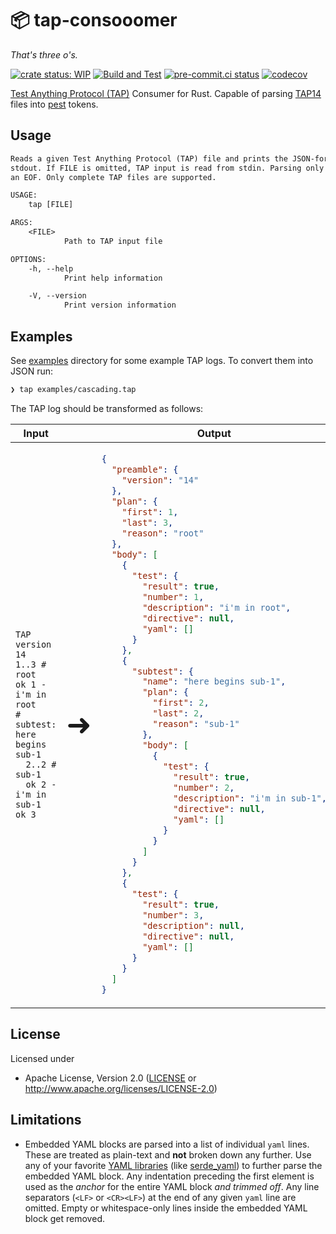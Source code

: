 # 📦 tap-consooomer

_That's three o's._

[![crate status: WIP](https://img.shields.io/badge/crate-WIP-blue)](https://github.com/ChiefGokhlayeh/tap-consooomer) [![Build and Test](https://github.com/ChiefGokhlayeh/tap-consooomer/actions/workflows/build_and_test.yaml/badge.svg)](https://github.com/ChiefGokhlayeh/tap-consooomer/actions/workflows/build_and_test.yaml) [![pre-commit.ci status](https://results.pre-commit.ci/badge/github/ChiefGokhlayeh/tap-consooomer/main.svg)](https://results.pre-commit.ci/latest/github/ChiefGokhlayeh/tap-consooomer/main) [![codecov](https://codecov.io/gh/ChiefGokhlayeh/tap-consooomer/branch/main/graph/badge.svg?token=0WTJX09WD8)](https://codecov.io/gh/ChiefGokhlayeh/tap-consooomer)

[Test Anything Protocol (TAP)](https://testanything.org/) Consumer for Rust. Capable of parsing [TAP14](https://testanything.org/tap-version-14-specification.html) files into [pest](https://github.com/pest-parser/pest) tokens.

## Usage

```txt
Reads a given Test Anything Protocol (TAP) file and prints the JSON-formatted parser result to
stdout. If FILE is omitted, TAP input is read from stdin. Parsing only comences after encountering
an EOF. Only complete TAP files are supported.

USAGE:
    tap [FILE]

ARGS:
    <FILE>
            Path to TAP input file

OPTIONS:
    -h, --help
            Print help information

    -V, --version
            Print version information
```

## Examples

See [examples](examples) directory for some example TAP logs. To convert them into JSON run:

```sh
❯ tap examples/cascading.tap
```

The TAP log should be transformed as follows:

<div align="center">
<table>
<thead>
<tr>
<th>Input</th>
<th></th>
<th>Output</th>
</tr>
</thead>
<tbody>
<tr align="left">
<td>

```tap
TAP version 14
1..3 # root
ok 1 - i'm in root
# subtest: here begins sub-1
  2..2 # sub-1
  ok 2 - i'm in sub-1
ok 3
```

</td>
<td>
<font size="50pt">➜</font>
</td>
<td>

```json
{
  "preamble": {
    "version": "14"
  },
  "plan": {
    "first": 1,
    "last": 3,
    "reason": "root"
  },
  "body": [
    {
      "test": {
        "result": true,
        "number": 1,
        "description": "i'm in root",
        "directive": null,
        "yaml": []
      }
    },
    {
      "subtest": {
        "name": "here begins sub-1",
        "plan": {
          "first": 2,
          "last": 2,
          "reason": "sub-1"
        },
        "body": [
          {
            "test": {
              "result": true,
              "number": 2,
              "description": "i'm in sub-1",
              "directive": null,
              "yaml": []
            }
          }
        ]
      }
    },
    {
      "test": {
        "result": true,
        "number": 3,
        "description": null,
        "directive": null,
        "yaml": []
      }
    }
  ]
}
```

</td>
</tr>
</tbody>
</table>
</div>

## License

Licensed under

- Apache License, Version 2.0
  ([LICENSE](LICENSE) or <http://www.apache.org/licenses/LICENSE-2.0>)

## Limitations

- Embedded YAML blocks are parsed into a list of individual `yaml` lines. These are treated as plain-text and **not** broken down any further. Use any of your favorite [YAML libraries](https://crates.io/search?q=yaml) (like [serde_yaml](https://crates.io/crates/serde_yaml)) to further parse the embedded YAML block. Any indentation preceding the first element is used as the _anchor_ for the entire YAML block _and trimmed off_. Any line separators (`<LF>` or `<CR><LF>`) at the end of any given `yaml` line are omitted. Empty or whitespace-only lines inside the embedded YAML block get removed.
